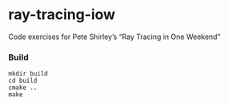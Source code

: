 # ray-tracing-iow
Code exercises for Pete Shirley’s “Ray Tracing in One Weekend”

### Build
```
mkdir build
cd build
cmake ..
make
```
